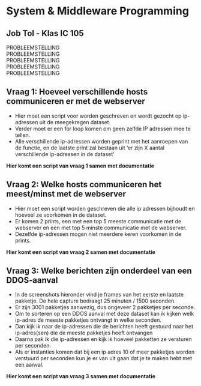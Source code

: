 # System & Middleware Programming
## Job Tol - Klas IC 105

PROBLEEMSTELLING<br>
PROBLEEMSTELLING<br>
PROBLEEMSTELLING<br>
PROBLEEMSTELLING<br>
PROBLEEMSTELLING<br>

## Vraag 1: Hoeveel verschillende hosts communiceren er met de webserver
- Hier moet een script voor worden geschreven en wordt gezocht op ip-adressen uit de meegekregen dataset.
- Verder moet er een for loop komen om geen zelfde IP adressen mee te tellen.
- Alle verschillende ip-adressen worden geprint met het aanroepen van de functie, en de laatste print zal bestaan uit ‘er zijn X aantal verschillende ip-adressen in de dataset’

**Hier komt een script van vraag 1 samen met documentatie**

## Vraag 2: Welke hosts communiceren het meest/minst met de webserver
- Hier moet een script worden geschreven die alle ip adressen bijhoudt en hoeveel ze voorkomen in de dataset.
- Er komen 2 prints, een met een top 5 meeste communicatie met de webserver en een met top 5 minste communicatie met de webserver.
- Dezelfde ip-adressen mogen niet meerdere keren voorkomen in de prints.

**Hier komt een script van vraag 2 samen met documentatie**

## Vraag 3: Welke berichten zijn onderdeel van een DDOS-aanval
- In de screenshots hieronder vind je frames van het eerste en laatste pakketje. De hele capture bedraagt 25 minuten / 1500 seconden.
- Er zijn 3001 pakketjes aanwezig, dus ongeveer 2 pakketjes per seconde.
- Om te sorteren op een DDOS aanval met deze dataset kan ik kijken welk ip-adres de meeste pakketjes ontvangt in welke seconden.
- Dan kijk ik naar de ip-adressen die de berichten heeft gestuurd naar het ip-adres(sen) die de meeste pakketjes heeft ontvangen
- Daarna pak ik die ip-adressen en kijk ik hoeveel pakketten ze versturen per seconden.
- Als er instanties komen dat bij een ip adres 10 of meer pakketjes worden verstuurd per seconden kun je er van uit gaan dat je te maken hebt met een aanval. 

**Hier komt een script van vraag 3 samen met documentatie**
